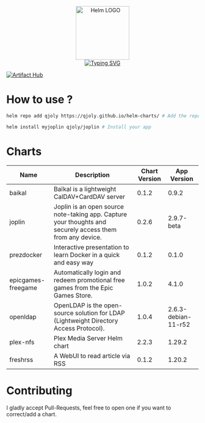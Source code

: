 <p align="center">
    <img src="https://helm.sh/img/helm.svg" width="140px" alt="Helm LOGO"/>
    <br>
    <a href="https://qjoly.github.io/helm-charts"><img src="https://readme-typing-svg.herokuapp.com?font=Fira+Code&pause=1000&color=0F1689&background=FFFFFF00&center=true&vCenter=true&width=435&lines=QJOLY’s+Chart+Repository;qjoly.github.io%2Fhelm-charts;+Feel+free+to+contribute" alt="Typing SVG" /></a>
</p>

[![Artifact Hub](https://img.shields.io/endpoint?url=https://artifacthub.io/badge/repository/qjoly)](https://artifacthub.io/packages/search?repo=qjoly)
# How to use ? 

```bash
helm repo add qjoly https://qjoly.github.io/helm-charts/ # Add the repo to your helm
```
```bash
helm install myjoplin qjoly/joplin # Install your app
```

# Charts

| Name  | Description | Chart Version | App Version |
|-------|-------------|---------------|-------------|
| baikal | Baïkal is a lightweight CalDAV+CardDAV server | 0.1.2 | 0.9.2 |
| joplin | Joplin is an open source note-taking app. Capture your thoughts and securely access them from any device. | 0.2.6 | 2.9.7-beta |
| prezdocker | Interactive presentation to learn Docker in a quick and easy way | 0.1.2 | 0.1.0 |
| epicgames-freegame | Automatically login and redeem promotional free games from the Epic Games Store. | 1.0.2 | 4.1.0 |
| openldap | OpenLDAP is the open-source solution for LDAP (Lightweight Directory Access Protocol). | 1.0.4 | 2.6.3-debian-11-r52 |
| plex-nfs | Plex Media Server Helm chart | 2.2.3 | 1.29.2 |
| freshrss | A WebUI to read article via RSS | 0.1.2 | 1.20.2 |


# Contributing 

I gladly accept Pull-Requests, feel free to open one if you want to correct/add a chart. 
